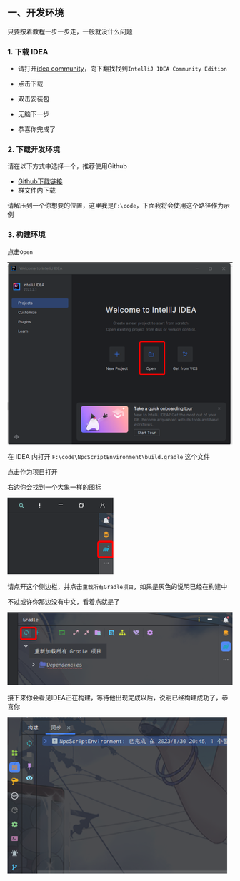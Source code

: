 ## 一、开发环境

只要按着教程一步一步走，一般就没什么问题

### 1. 下载 IDEA

- 请打开[idea community](https://www.jetbrains.com/idea/download/?section=windows)，向下翻找找到`IntelliJ IDEA Community Edition`

- 点击下载

- 双击安装包

- 无脑下一步

- 恭喜你完成了

### 2. 下载开发环境

请在以下方式中选择一个，推荐使用Github

- [Github下载链接](https://codeload.github.com/MineCraftGensoukyo/NpcScriptEnvironment/zip/refs/heads/main)
- 群文件内下载

请解压到一个你想要的位置，这里我是`F:\code`，下面我将会使用这个路径作为示例

### 3. 构建环境

点击`Open`

![image-20230830220119900](docs/images/image-20230830220119900.png)

在 IDEA 内打开 `F:\code\NpcScriptEnvironment\build.gradle` 这个文件

点击作为项目打开

右边你会找到一个大象一样的图标

![image-20230830204055564](docs/images/image-20230830204055564.png)

请点开这个侧边栏，并点击`重载所有Gradle项目`，如果是灰色的说明已经在构建中

不过或许你那边没有中文，看着点就是了

![image-20230830204140032](docs/images/image-20230830204140032.png)

接下来你会看见IDEA正在构建，等待他出现完成以后，说明已经构建成功了，恭喜你

![image-20230830204710833](docs/images/image-20230830204710833.png)

